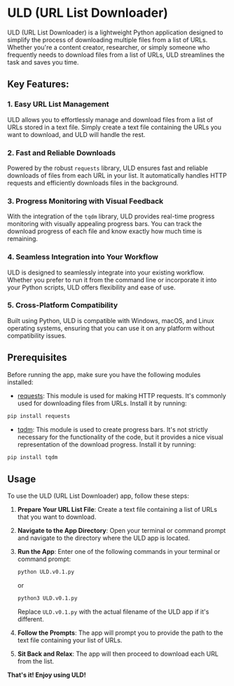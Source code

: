 # ULD (URL List Downloader)

ULD (URL List Downloader) is a lightweight Python application designed to simplify the process of downloading multiple files from a list of URLs. Whether you're a content creator, researcher, or simply someone who frequently needs to download files from a list of URLs, ULD streamlines the task and saves you time.

## Key Features:

### 1. Easy URL List Management
ULD allows you to effortlessly manage and download files from a list of URLs stored in a text file. Simply create a text file containing the URLs you want to download, and ULD will handle the rest.

### 2. Fast and Reliable Downloads
Powered by the robust `requests` library, ULD ensures fast and reliable downloads of files from each URL in your list. It automatically handles HTTP requests and efficiently downloads files in the background.

### 3. Progress Monitoring with Visual Feedback
With the integration of the `tqdm` library, ULD provides real-time progress monitoring with visually appealing progress bars. You can track the download progress of each file and know exactly how much time is remaining.

### 4. Seamless Integration into Your Workflow
ULD is designed to seamlessly integrate into your existing workflow. Whether you prefer to run it from the command line or incorporate it into your Python scripts, ULD offers flexibility and ease of use.

### 5. Cross-Platform Compatibility
Built using Python, ULD is compatible with Windows, macOS, and Linux operating systems, ensuring that you can use it on any platform without compatibility issues.

## Prerequisites

Before running the app, make sure you have the following modules installed:

- [requests](https://pypi.org/project/requests/): This module is used for making HTTP requests. It's commonly used for downloading files from URLs. Install it by running:
  

```bash
pip install requests
```

- [tqdm](https://pypi.org/project/tqdm/): This module is used to create progress bars. It's not strictly necessary for the functionality of the code, but it provides a nice visual representation of the download progress. Install it by running:
  
```bash
pip install tqdm
```  


## Usage

To use the ULD (URL List Downloader) app, follow these steps:

1. **Prepare Your URL List File**: Create a text file containing a list of URLs that you want to download.

2. **Navigate to the App Directory**: Open your terminal or command prompt and navigate to the directory where the ULD app is located.

3. **Run the App**: Enter one of the following commands in your terminal or command prompt:

    ```bash
    python ULD.v0.1.py
    ```

    or

    ```bash
    python3 ULD.v0.1.py
    ```

   Replace `ULD.v0.1.py` with the actual filename of the ULD app if it's different.

4. **Follow the Prompts**: The app will prompt you to provide the path to the text file containing your list of URLs.

5. **Sit Back and Relax**: The app will then proceed to download each URL from the list.

**That's it! Enjoy using ULD!**
